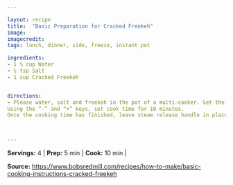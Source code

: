 ```yaml
---

layout: recipe
title:  "Basic Preparation for Cracked Freekeh"
image: 
imagecredit: 
tags: lunch, dinner, side, freeze, instant pot

ingredients:
- 1 ⅔ cup Water
- ½ tsp Salt
- 1 cup Cracked Freekeh


directions:
- Please water, salt and freekeh in the pot of a multi-cooker. Set the valve to sealing. Select “Multigrain” Setting. Press “Pressure” until High Pressure is illuminated. Press “Adjust” until Normal is illuminated.
Using the “-“ and “+” keys, set cook time for 10 minutes.
Once the cooking time has finished, leave steam release handle in place and allow the pressure to release naturally. Drain excess water and serve.



---
```


**Servings:** 4 | **Prep:** 5 min | **Cook:** 10 min | 

**Source:** https://www.bobsredmill.com/recipes/how-to-make/basic-cooking-instructions-cracked-freekeh